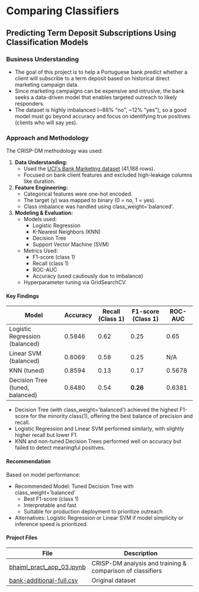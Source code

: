 # Comparing Classifiers

## Predicting Term Deposit Subscriptions Using Classification Models

### Business Understanding
- The goal of this project is to help a Portuguese bank predict whether a client will subscribe to a term deposit based on historical direct marketing campaign data.
- Since marketing campaigns can be expensive and intrusive, the bank seeks a data-driven model that enables targeted outreach to likely responders.
- The dataset is highly imbalanced (~88% "no", ~12% "yes"), so a good model must go beyond accuracy and focus on identifying true positives (clients who will say yes).

### Approach and Methodology
The CRISP-DM methodology was used:
1. **Data Understanding:**
    - Used the [UCI's Bank Marketing dataset](https://archive.ics.uci.edu/dataset/222/bank+marketing) (41,188 rows).
    - Focused on bank client features and excluded high-leakage columns like duration.
2. **Feature Engineering:**
    - Categorical features were one-hot encoded.
    - The target (y) was mapped to binary (0 = no, 1 = yes). 
    - Class imbalance was handled using class_weight='balanced'.
3. **Modeling & Evaluation:**
    - Models used:
      - Logistic Regression 
      - K-Nearest Neighbors (KNN)
      - Decision Tree 
      - Support Vector Machine (SVM)
    - Metrics Used:
      - F1-score (class 1)
      - Recall (class 1)
      - ROC-AUC 
      - Accuracy (used cautiously due to imbalance)
    - Hyperparameter tuning via GridSearchCV.

    
#### Key Findings

| Model                           | Accuracy | Recall (Class 1) | F1-score (Class 1) | ROC-AUC |
| ------------------------------- | -------- | ---------------- | ------------------ | ------- |
| Logistic Regression (balanced)  | 0.5846   | 0.62             | 0.25               | 0.65    |
| Linear SVM (balanced)           | 0.6069   | 0.58             | 0.25               | N/A     |
| KNN (tuned)                     | 0.8594   | 0.13             | 0.17               | 0.5678  |
| Decision Tree (tuned, balanced) | 0.6480   | 0.54             | **0.26**           | 0.6381  |

- Decision Tree (with class_weight='balanced') achieved the highest F1-score for the minority class(1), offering the best balance of precision and recall.
- Logistic Regression and Linear SVM performed similarly, with slightly higher recall but lower F1.
- KNN and non-tuned Decision Trees performed well on accuracy but failed to detect meaningful positives.

#### Recommendation
Based on model performance:
- Recommended Model: Tuned Decision Tree with class_weight='balanced'
  - Best F1-score (class 1)
  - Interpretable and fast 
  - Suitable for production deployment to prioritize outreach
- Alternatives: Logistic Regression or Linear SVM if model simplicity or inference speed is prioritized.

#### Project Files
| File                                                             | Description                                                |
|------------------------------------------------------------------|------------------------------------------------------------|
| [bhaiml_pract_app_03.ipynb](notebooks/bhaiml_pract_app_03.ipynb) | CRISP-DM analysis and training & comparison of classifiers |
| [bank-additional-full.csv](data/bank-additional-full.csv)        | Original dataset                                           |

